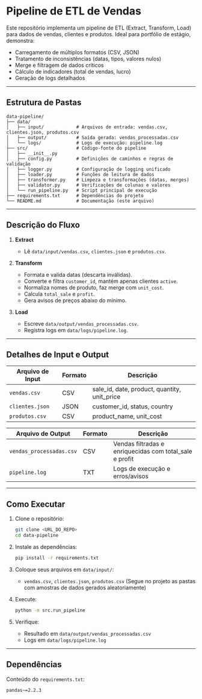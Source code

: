 # Pipeline de ETL de Vendas

Este repositório implementa um pipeline de ETL (Extract, Transform, Load) para dados de vendas, clientes e produtos. Ideal para portfólio de estágio, demonstra:

* Carregamento de múltiplos formatos (CSV, JSON)
* Tratamento de inconsistências (datas, tipos, valores nulos)
* Merge e filtragem de dados críticos
* Cálculo de indicadores (total de vendas, lucro)
* Geração de logs detalhados

---

## Estrutura de Pastas

```plaintext
data-pipeline/
├── data/
│   ├── input/            # Arquivos de entrada: vendas.csv, clientes.json, produtos.csv
│   ├── output/           # Saída gerada: vendas_processadas.csv
│   └── logs/             # Logs de execução: pipeline.log
├── src/                  # Código-fonte do pipeline
│   ├── __init__.py
│   ├── config.py         # Definições de caminhos e regras de validação
│   ├── logger.py         # Configuração de logging unificado
│   ├── loader.py         # Funções de leitura de dados
│   ├── transformer.py    # Limpeza e transformações (datas, merges)
│   ├── validator.py      # Verificações de colunas e valores
│   └── run_pipeline.py   # Script principal de execução
├── requirements.txt      # Dependências do projeto
└── README.md             # Documentação (este arquivo)
```

---

## Descrição do Fluxo

1. **Extract**

   * Lê `data/input/vendas.csv`, `clientes.json` e `produtos.csv`.

2. **Transform**

   * Formata e valida datas (descarta inválidas).
   * Converte e filtra `customer_id`, mantém apenas clientes `active`.
   * Normaliza nomes de produto, faz merge com `unit_cost`.
   * Calcula `total_sale` e `profit`.
   * Gera avisos de preços abaixo do mínimo.

3. **Load**

   * Escreve `data/output/vendas_processadas.csv`.
   * Registra logs em `data/logs/pipeline.log`.

---

## Detalhes de Input e Output

| Arquivo de Input | Formato | Descrição                                      |
| ---------------- | ------- | ---------------------------------------------- |
| `vendas.csv`     | CSV     | sale\_id, date, product, quantity, unit\_price |
| `clientes.json`  | JSON    | customer\_id, status, country                  |
| `produtos.csv`   | CSV     | product\_name, unit\_cost                      |

| Arquivo de Output        | Formato | Descrição                                                |
| ------------------------ | ------- | -------------------------------------------------------- |
| `vendas_processadas.csv` | CSV     | Vendas filtradas e enriquecidas com total\_sale e profit |
| `pipeline.log`           | TXT     | Logs de execução e erros/avisos                          |

---

## Como Executar

1. Clone o repositório:

   ```bash
   git clone <URL_DO_REPO>
   cd data-pipeline
   ```
2. Instale as dependências:

   ```bash
   pip install -r requirements.txt
   ```

3. Coloque seus arquivos em `data/input/`:

   * `vendas.csv`, `clientes.json`, `produtos.csv` (Segue no projeto as pastas com amostras de dados gerados 
   aleatoriamente)
4. Execute:

   ```bash
   python -m src.run_pipeline
   ```
5. Verifique:

   * Resultado em `data/output/vendas_processadas.csv`
   * Logs em `data/logs/pipeline.log`

---

## Dependências

Conteúdo do `requirements.txt`:

```
pandas~=2.2.3
```

